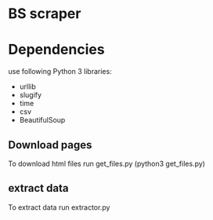 # BS scraper


# Dependencies
use following Python 3 libraries:
 -  urllib
 -  slugify
  - time
  - csv
  - BeautifulSoup


## Download pages

To download html files run get_files.py (python3 get_files.py)

## extract data

To extract data run extractor.py
